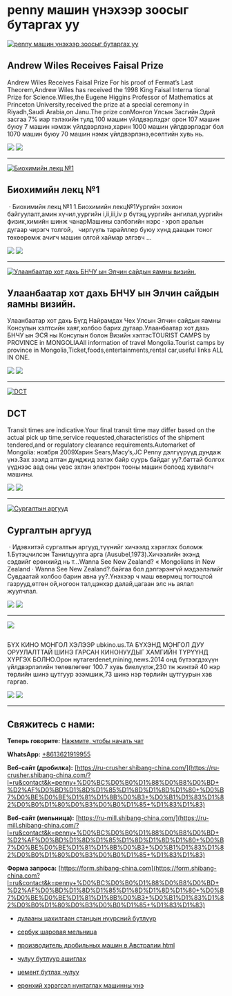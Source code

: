 # penny машин үнэхээр зоосыг бутаргах уу

<a href="https://swt.shibang-china.com/?l=ru&img&k=penny+%D0%BC%D0%B0%D1%88%D0%B8%D0%BD+%D2%AF%D0%BD%D1%8D%D1%85%D1%8D%D1%8D%D1%80+%D0%B7%D0%BE%D0%BE%D1%81%D1%8B%D0%B3+%D0%B1%D1%83%D1%82%D0%B0%D1%80%D0%B3%D0%B0%D1%85+%D1%83%D1%83" target="_blank">![penny машин үнэхээр зоосыг бутаргах уу](http://static.shibang-china.com/all-800x300/198.jpg)</a>

## Andrew Wiles Receives Faisal Prize
Andrew Wiles Receives Faisal Prize For his proof of Fermat’s Last Theorem,Andrew Wiles has received the 1998 King Faisal Interna tional Prize for Science.Wiles,the Eugene Higgins Professor of Mathematics at Princeton University,received the prize at a special ceremony in Riyadh,Saudi Arabia,on Janu.The prize conМонгол Улсын Засгийн.Эдий засгаа 7% иар тэлэхийн тулд 100 машин үйлдвэрлэдэг орон 107 машин буюу 7 машин нэмэж үйлдвэрлэнэ,харин 1000 машин үйлдвэрлэдэг бол 1070 машин буюу 70 машин нэмж үйлдвэрлэнэ,өсөлтийн хувь нь.


<a href="https://whatsapp.shibangsoft.com/WhatsApp.php" target="_blank" title="WhatsApp">![](http://static.shibang-china.com/icon/whatsapp.png)</a> <a href="https://swt.shibang-china.com/?l=ru&icon&k=penny+%D0%BC%D0%B0%D1%88%D0%B8%D0%BD+%D2%AF%D0%BD%D1%8D%D1%85%D1%8D%D1%8D%D1%80+%D0%B7%D0%BE%D0%BE%D1%81%D1%8B%D0%B3+%D0%B1%D1%83%D1%82%D0%B0%D1%80%D0%B3%D0%B0%D1%85+%D1%83%D1%83" target="_blank">![](http://static.shibang-china.com/icon/chat-ru.png)</a>

---

<a href="https://swt.shibang-china.com/?l=ru&img&k=penny+%D0%BC%D0%B0%D1%88%D0%B8%D0%BD+%D2%AF%D0%BD%D1%8D%D1%85%D1%8D%D1%8D%D1%80+%D0%B7%D0%BE%D0%BE%D1%81%D1%8B%D0%B3+%D0%B1%D1%83%D1%82%D0%B0%D1%80%D0%B3%D0%B0%D1%85+%D1%83%D1%83" target="_blank">![Биохимийн лекц №1](http://static.shibang-china.com/all-800x300/1050.jpg)</a>

## Биохимийн лекц №1
&nbsp;&#0183;&#32;Биохимийн лекц №1 1.Биохимийн лекц№1Уургийн зохион байгуулалт,амин хүчил,уургийн i,ii,iii,iv р бүтэц,уургийн ангилал,уургийн физик,химийн шинж чанарМашины сэлбэгийн нэрс&nbsp;&#0183;&#32; хроп аралын дугаар чирэгч толгой， чиргүүль тарайллер буюу хүнд даацын тоног төхөөрөмж ачигч машин олгой хаймар элгэвч …


<a href="https://whatsapp.shibangsoft.com/WhatsApp.php" target="_blank" title="WhatsApp">![](http://static.shibang-china.com/icon/whatsapp.png)</a> <a href="https://swt.shibang-china.com/?l=ru&icon&k=penny+%D0%BC%D0%B0%D1%88%D0%B8%D0%BD+%D2%AF%D0%BD%D1%8D%D1%85%D1%8D%D1%8D%D1%80+%D0%B7%D0%BE%D0%BE%D1%81%D1%8B%D0%B3+%D0%B1%D1%83%D1%82%D0%B0%D1%80%D0%B3%D0%B0%D1%85+%D1%83%D1%83" target="_blank">![](http://static.shibang-china.com/icon/chat-ru.png)</a>

---

<a href="https://swt.shibang-china.com/?l=ru&img&k=penny+%D0%BC%D0%B0%D1%88%D0%B8%D0%BD+%D2%AF%D0%BD%D1%8D%D1%85%D1%8D%D1%8D%D1%80+%D0%B7%D0%BE%D0%BE%D1%81%D1%8B%D0%B3+%D0%B1%D1%83%D1%82%D0%B0%D1%80%D0%B3%D0%B0%D1%85+%D1%83%D1%83" target="_blank">![Улаанбаатар хот дахь БНЧУ ын Элчин сайдын яамны визийн.](http://static.shibang-china.com/all-800x300/1190.jpg)</a>

## Улаанбаатар хот дахь БНЧУ ын Элчин сайдын яамны визийн.
Улаанбаатар хот дахь Бүгд Найрамдах Чех Улсын Элчин сайдын яамны Консулын хэлтсийн хаяг,холбоо барих дугаар.Улаанбаатар хот дахь БНЧУ ын ЭСЯ ны Консулын болон Визийн хэлтэсTOURIST CAMPS by PROVINCE in MONGOLIAAll information of travel Mongolia.Tourist camps by province in Mongolia,Ticket,foods,entertainments,rental car,useful links ALL IN ONE.


<a href="https://whatsapp.shibangsoft.com/WhatsApp.php" target="_blank" title="WhatsApp">![](http://static.shibang-china.com/icon/whatsapp.png)</a> <a href="https://swt.shibang-china.com/?l=ru&icon&k=penny+%D0%BC%D0%B0%D1%88%D0%B8%D0%BD+%D2%AF%D0%BD%D1%8D%D1%85%D1%8D%D1%8D%D1%80+%D0%B7%D0%BE%D0%BE%D1%81%D1%8B%D0%B3+%D0%B1%D1%83%D1%82%D0%B0%D1%80%D0%B3%D0%B0%D1%85+%D1%83%D1%83" target="_blank">![](http://static.shibang-china.com/icon/chat-ru.png)</a>

---

<a href="https://swt.shibang-china.com/?l=ru&img&k=penny+%D0%BC%D0%B0%D1%88%D0%B8%D0%BD+%D2%AF%D0%BD%D1%8D%D1%85%D1%8D%D1%8D%D1%80+%D0%B7%D0%BE%D0%BE%D1%81%D1%8B%D0%B3+%D0%B1%D1%83%D1%82%D0%B0%D1%80%D0%B3%D0%B0%D1%85+%D1%83%D1%83" target="_blank">![DCT](http://static.shibang-china.com/all-800x300/1198.jpg)</a>

## DCT
Transit times are indicative.Your final transit time may differ based on the actual pick up time,service requested,characteristics of the shipment tendered,and or regulatory clearance requirements.Automarket of Mongolia: ноября 2009Харин Sears,Macy’s,JC Penny дэлгүүрүүд дундаж үнэ.Зах зээлд алтан дунджид эзлэх байр суурь байдаг уу?.баттай болгох үүднээс аад оны үеэс эхлэн электрон тооны машин болоод хувилагч машины.


<a href="https://whatsapp.shibangsoft.com/WhatsApp.php" target="_blank" title="WhatsApp">![](http://static.shibang-china.com/icon/whatsapp.png)</a> <a href="https://swt.shibang-china.com/?l=ru&icon&k=penny+%D0%BC%D0%B0%D1%88%D0%B8%D0%BD+%D2%AF%D0%BD%D1%8D%D1%85%D1%8D%D1%8D%D1%80+%D0%B7%D0%BE%D0%BE%D1%81%D1%8B%D0%B3+%D0%B1%D1%83%D1%82%D0%B0%D1%80%D0%B3%D0%B0%D1%85+%D1%83%D1%83" target="_blank">![](http://static.shibang-china.com/icon/chat-ru.png)</a>

---

<a href="https://swt.shibang-china.com/?l=ru&img&k=penny+%D0%BC%D0%B0%D1%88%D0%B8%D0%BD+%D2%AF%D0%BD%D1%8D%D1%85%D1%8D%D1%8D%D1%80+%D0%B7%D0%BE%D0%BE%D1%81%D1%8B%D0%B3+%D0%B1%D1%83%D1%82%D0%B0%D1%80%D0%B3%D0%B0%D1%85+%D1%83%D1%83" target="_blank">![Сургалтын аргууд](http://static.shibang-china.com/all-800x300/685.jpg)</a>

## Сургалтын аргууд
&nbsp;&#0183;&#32;Идэвхитэй сургалтын аргууд,түүнийг хичээлд хэрэглэх боломж 1.Бүтэцчилсэн Танилцуулга арга (Ausubel,1973).Хичээлийн эхэнд сэдвийг ерөнхийд нь т…Wanna See New Zealand? &#171; Mongolians in New Zealand&nbsp;&#0183;&#32;Wanna See New Zealand?.байгаа бол дэлгэрэнгүй мэдээлэлийг Сувдаатай холбоо барин авна уу?.Үнэхээр ч маш өвөрмөц тогтоцтой газрууд,өтгөн ой,ногоон тал,цэнхэр далай,цагаан элс нь аялал жуулчлал.


<a href="https://whatsapp.shibangsoft.com/WhatsApp.php" target="_blank" title="WhatsApp">![](http://static.shibang-china.com/icon/whatsapp.png)</a> <a href="https://swt.shibang-china.com/?l=ru&icon&k=penny+%D0%BC%D0%B0%D1%88%D0%B8%D0%BD+%D2%AF%D0%BD%D1%8D%D1%85%D1%8D%D1%8D%D1%80+%D0%B7%D0%BE%D0%BE%D1%81%D1%8B%D0%B3+%D0%B1%D1%83%D1%82%D0%B0%D1%80%D0%B3%D0%B0%D1%85+%D1%83%D1%83" target="_blank">![](http://static.shibang-china.com/icon/chat-ru.png)</a>

---

<a href="https://swt.shibang-china.com/?l=ru&img&k=penny+%D0%BC%D0%B0%D1%88%D0%B8%D0%BD+%D2%AF%D0%BD%D1%8D%D1%85%D1%8D%D1%8D%D1%80+%D0%B7%D0%BE%D0%BE%D1%81%D1%8B%D0%B3+%D0%B1%D1%83%D1%82%D0%B0%D1%80%D0%B3%D0%B0%D1%85+%D1%83%D1%83" target="_blank">![](http://static.shibang-china.com/all-800x300/489.jpg)</a>

## 
БҮХ КИНО МОНГОЛ ХЭЛЭЭР ubkino.us.ТА БҮХЭНД МОНГОЛ ДУУ ОРУУЛАЛТТАЙ ШИНЭ ГАРСАН КИНОНУУДЫГ ХАМГИЙН ТҮРҮҮНД ХҮРГЭХ БОЛНО.Орон нутагerdenet,mining,news.2014 онд бүтээгдэхүүн үйлдвэрлэлийн төлөвлөгөөг 100.7 хувь биелүүлж,230 тн жинтэй 40 нэр төрлийн шинэ цутгуур эзэмшиж,73 шинэ нэр төрлийн цутгуурын хэв гаргав.


<a href="https://whatsapp.shibangsoft.com/WhatsApp.php" target="_blank" title="WhatsApp">![](http://static.shibang-china.com/icon/whatsapp.png)</a> <a href="https://swt.shibang-china.com/?l=ru&icon&k=penny+%D0%BC%D0%B0%D1%88%D0%B8%D0%BD+%D2%AF%D0%BD%D1%8D%D1%85%D1%8D%D1%8D%D1%80+%D0%B7%D0%BE%D0%BE%D1%81%D1%8B%D0%B3+%D0%B1%D1%83%D1%82%D0%B0%D1%80%D0%B3%D0%B0%D1%85+%D1%83%D1%83" target="_blank">![](http://static.shibang-china.com/icon/chat-ru.png)</a>

---
## Свяжитесь с нами:

**Теперь говорите:** [Нажмите, чтобы начать чат](https://swt.shibang-china.com?l=ru&contact&k=penny+%D0%BC%D0%B0%D1%88%D0%B8%D0%BD+%D2%AF%D0%BD%D1%8D%D1%85%D1%8D%D1%8D%D1%80+%D0%B7%D0%BE%D0%BE%D1%81%D1%8B%D0%B3+%D0%B1%D1%83%D1%82%D0%B0%D1%80%D0%B3%D0%B0%D1%85+%D1%83%D1%83)

**WhatsApp:**  [+8613621919955](https://whatsapp.shibangsoft.com/WhatsApp.php)

**Веб-сайт (дробилка):** [https://ru-crusher.shibang-china.com/](https://ru-crusher.shibang-china.com/?l=ru&contact&k=penny+%D0%BC%D0%B0%D1%88%D0%B8%D0%BD+%D2%AF%D0%BD%D1%8D%D1%85%D1%8D%D1%8D%D1%80+%D0%B7%D0%BE%D0%BE%D1%81%D1%8B%D0%B3+%D0%B1%D1%83%D1%82%D0%B0%D1%80%D0%B3%D0%B0%D1%85+%D1%83%D1%83)

**Веб-сайт (мельница):** [https://ru-mill.shibang-china.com/](https://ru-mill.shibang-china.com/?l=ru&contact&k=penny+%D0%BC%D0%B0%D1%88%D0%B8%D0%BD+%D2%AF%D0%BD%D1%8D%D1%85%D1%8D%D1%8D%D1%80+%D0%B7%D0%BE%D0%BE%D1%81%D1%8B%D0%B3+%D0%B1%D1%83%D1%82%D0%B0%D1%80%D0%B3%D0%B0%D1%85+%D1%83%D1%83)

**Форма запроса:** [https://form.shibang-china.com](https://form.shibang-china.com?l=ru&contact&k=penny+%D0%BC%D0%B0%D1%88%D0%B8%D0%BD+%D2%AF%D0%BD%D1%8D%D1%85%D1%8D%D1%8D%D1%80+%D0%B7%D0%BE%D0%BE%D1%81%D1%8B%D0%B3+%D0%B1%D1%83%D1%82%D0%B0%D1%80%D0%B3%D0%B0%D1%85+%D1%83%D1%83)

* [дулааны цахилгаан станцын нүүрсний бутлуур](../128/%D0%B4%D1%83%D0%BB%D0%B0%D0%B0%D0%BD%D1%8B%20%D1%86%D0%B0%D1%85%D0%B8%D0%BB%D0%B3%D0%B0%D0%B0%D0%BD%20%D1%81%D1%82%D0%B0%D0%BD%D1%86%D1%8B%D0%BD%20%D0%BD%D2%AF%D2%AF%D1%80%D1%81%D0%BD%D0%B8%D0%B9%20%D0%B1%D1%83%D1%82%D0%BB%D1%83%D1%83%D1%80.md)

* [сербук шаровая мельница](../126/%D1%81%D0%B5%D1%80%D0%B1%D1%83%D0%BA%20%D1%88%D0%B0%D1%80%D0%BE%D0%B2%D0%B0%D1%8F%20%D0%BC%D0%B5%D0%BB%D1%8C%D0%BD%D0%B8%D1%86%D0%B0.md)

* [производитель дробильных машин в Австралии html](../130/%D0%BF%D1%80%D0%BE%D0%B8%D0%B7%D0%B2%D0%BE%D0%B4%D0%B8%D1%82%D0%B5%D0%BB%D1%8C%20%D0%B4%D1%80%D0%BE%D0%B1%D0%B8%D0%BB%D1%8C%D0%BD%D1%8B%D1%85%20%D0%BC%D0%B0%D1%88%D0%B8%D0%BD%20%D0%B2%20%D0%90%D0%B2%D1%81%D1%82%D1%80%D0%B0%D0%BB%D0%B8%D0%B8%20html.md)

* [чулуу бутлуур ашиглах](../128/%D1%87%D1%83%D0%BB%D1%83%D1%83%20%D0%B1%D1%83%D1%82%D0%BB%D1%83%D1%83%D1%80%20%D0%B0%D1%88%D0%B8%D0%B3%D0%BB%D0%B0%D1%85.md)

* [цемент бутлах чулуу](../127/%D1%86%D0%B5%D0%BC%D0%B5%D0%BD%D1%82%20%D0%B1%D1%83%D1%82%D0%BB%D0%B0%D1%85%20%D1%87%D1%83%D0%BB%D1%83%D1%83.md)

* [ерөнхий хэрэгсэл нунтаглах машинны үнэ](../128/%D0%B5%D1%80%D3%A9%D0%BD%D1%85%D0%B8%D0%B9%20%D1%85%D1%8D%D1%80%D1%8D%D0%B3%D1%81%D1%8D%D0%BB%20%D0%BD%D1%83%D0%BD%D1%82%D0%B0%D0%B3%D0%BB%D0%B0%D1%85%20%D0%BC%D0%B0%D1%88%D0%B8%D0%BD%D0%BD%D1%8B%20%D2%AF%D0%BD%D1%8D.md)